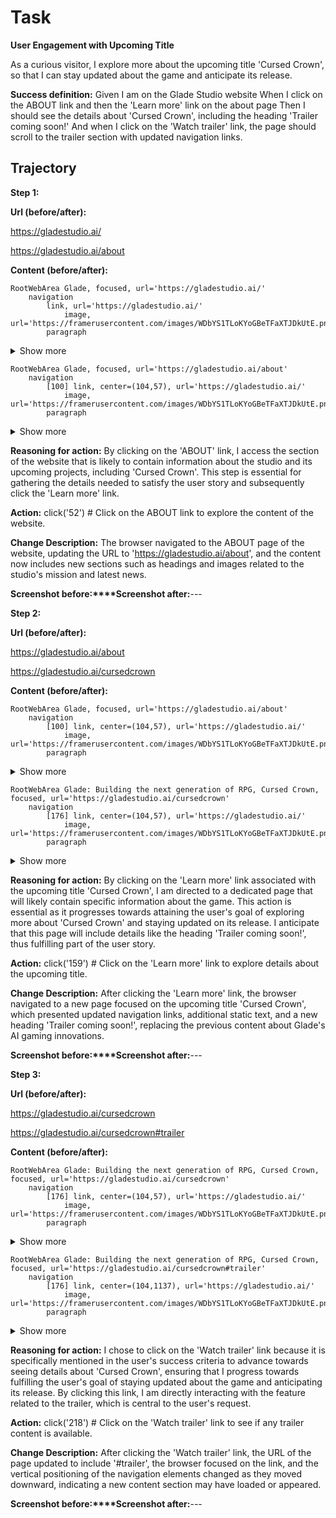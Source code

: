 # Task

**User Engagement with Upcoming Title**

As a curious visitor,
I explore more about the upcoming title 'Cursed Crown',
so that I can stay updated about the game and anticipate its release.

**Success definition:** Given I am on the Glade Studio website
When I click on the ABOUT link and then the 'Learn more' link on the about page
Then I should see the details about 'Cursed Crown', including the heading 'Trailer coming soon!'
And when I click on the 'Watch trailer' link, the page should scroll to the trailer section with updated navigation links.

## Trajectory

**Step 1:**

**Url (before/after):** 

https://gladestudio.ai/

https://gladestudio.ai/about

**Content (before/after):** 

```
RootWebArea Glade, focused, url='https://gladestudio.ai/'
	navigation
		link, url='https://gladestudio.ai/'
			image, url='https://framerusercontent.com/images/WDbYS1TLoKYoGBeTFaXTJDkUtE.png'
		paragraph
```
<details><summary>Show more</summary>

```
			[52] link ABOUT, center=(231,57), url='https://gladestudio.ai/about'
		paragraph
			[55] link TEAM, center=(313,57), url='https://gladestudio.ai/team'
		paragraph
			[58] link CAREERS, center=(403,57), url='https://gladestudio.ai/careers'
		paragraph
			[61] link CONTACT US, center=(516,57), url='https://gladestudio.ai/contact'
		[62] link, center=(641,57), url='https://gladestudio.ai/cursedcrown'
			image, url='https://framerusercontent.com/images/BKRBD5G2PJ6P9DrzXKseseR2EM4.png?scale-down-to=512'
		[65] link JOIN WAITLIST, center=(852,57), url='https://docs.google.com/forms/d/e/1FAIpQLSefT2Uz7U7NvFC5cEyoJn6tHBlk77r4EBPaFSDpIYcDGAiEWA/viewform'
			image, url='https://framerusercontent.com/images/IpziRXMbVVciREIjqE1MakNLzb0.png'
			paragraph
	image, url='https://framerusercontent.com/images/GXJZdk7UZAsgr9q705duTCbu74.png?scale-down-to=2048'
	[86] svg, center=(1835,995)
```
</details>



```
RootWebArea Glade, focused, url='https://gladestudio.ai/about'
	navigation
		[100] link, center=(104,57), url='https://gladestudio.ai/'
			image, url='https://framerusercontent.com/images/WDbYS1TLoKYoGBeTFaXTJDkUtE.png'
		paragraph
```
<details><summary>Show more</summary>

```
			[107] link ABOUT, center=(231,57), url='https://gladestudio.ai/about'
		paragraph
			[110] link TEAM, center=(313,57), url='https://gladestudio.ai/team'
		paragraph
			[113] link CAREERS, center=(403,57), url='https://gladestudio.ai/careers'
		paragraph
			[116] link CONTACT US, center=(516,57), url='https://gladestudio.ai/contact'
		[117] link, center=(641,57), url='https://gladestudio.ai/cursedcrown'
			image, url='https://framerusercontent.com/images/BKRBD5G2PJ6P9DrzXKseseR2EM4.png?scale-down-to=512'
		[120] link JOIN WAITLIST, center=(852,57), url='https://docs.google.com/forms/d/e/1FAIpQLSefT2Uz7U7NvFC5cEyoJn6tHBlk77r4EBPaFSDpIYcDGAiEWA/viewform'
			image, url='https://framerusercontent.com/images/IpziRXMbVVciREIjqE1MakNLzb0.png'
			paragraph
	image, url='https://framerusercontent.com/images/zfu1gWVmL7cKWaJTb9kcxoGlHVE.png?scale-down-to=2048'
	heading ABOUT
	heading Glade is a game studio at the forefront of innovation, pioneering new possibilities in gaming through the power of AI. We're committed to pushing the boundaries of what’s possible in gaming, utilizing the latest advancements in AI technology to create smarter, more dynamic worlds that adapt to the player’s actions and decisions.
	heading Backed by the best in Gaming x Tech
	image, url='https://framerusercontent.com/images/6SGnqyPBgV294hxz06Uw23oFwI.webp?scale-down-to=512'
	image, url='https://framerusercontent.com/images/U5EKcuIjTL7JH7GAGFOTgfHyQyU.png'
	image, url='https://framerusercontent.com/images/xRWVtA63PjsK1frtoThxcjzUY.png?scale-down-to=1024'
	heading LATEST NEWS
	heading Our upcoming title is a medieval fantasy adventure, inspired by some of our favorite animated films and online games. Players will engage with truly lifelike AI characters, combining an action-packed adventure with reflective moments and meaningful relationships.
	[159] link Learn more, center=(1243,695), url='https://gladestudio.ai/cursedcrown'
		paragraph
		image
		[169] svg, center=(1835,995)
```
</details>

**Reasoning for action:** By clicking on the 'ABOUT' link, I access the section of the website that is likely to contain information about the studio and its upcoming projects, including 'Cursed Crown'. This step is essential for gathering the details needed to satisfy the user story and subsequently click the 'Learn more' link.

**Action:** click('52') # Click on the ABOUT link to explore the content of the website.

**Change Description:** The browser navigated to the ABOUT page of the website, updating the URL to 'https://gladestudio.ai/about', and the content now includes new sections such as headings and images related to the studio's mission and latest news.

**Screenshot before:****Screenshot after:**---

**Step 2:**

**Url (before/after):** 

https://gladestudio.ai/about

https://gladestudio.ai/cursedcrown

**Content (before/after):** 

```
RootWebArea Glade, focused, url='https://gladestudio.ai/about'
	navigation
		[100] link, center=(104,57), url='https://gladestudio.ai/'
			image, url='https://framerusercontent.com/images/WDbYS1TLoKYoGBeTFaXTJDkUtE.png'
		paragraph
```
<details><summary>Show more</summary>

```
			[107] link ABOUT, center=(231,57), url='https://gladestudio.ai/about'
		paragraph
			[110] link TEAM, center=(313,57), url='https://gladestudio.ai/team'
		paragraph
			[113] link CAREERS, center=(403,57), url='https://gladestudio.ai/careers'
		paragraph
			[116] link CONTACT US, center=(516,57), url='https://gladestudio.ai/contact'
		[117] link, center=(641,57), url='https://gladestudio.ai/cursedcrown'
			image, url='https://framerusercontent.com/images/BKRBD5G2PJ6P9DrzXKseseR2EM4.png?scale-down-to=512'
		[120] link JOIN WAITLIST, center=(852,57), url='https://docs.google.com/forms/d/e/1FAIpQLSefT2Uz7U7NvFC5cEyoJn6tHBlk77r4EBPaFSDpIYcDGAiEWA/viewform'
			image, url='https://framerusercontent.com/images/IpziRXMbVVciREIjqE1MakNLzb0.png'
			paragraph
	image, url='https://framerusercontent.com/images/zfu1gWVmL7cKWaJTb9kcxoGlHVE.png?scale-down-to=2048'
	heading ABOUT
	heading Glade is a game studio at the forefront of innovation, pioneering new possibilities in gaming through the power of AI. We're committed to pushing the boundaries of what’s possible in gaming, utilizing the latest advancements in AI technology to create smarter, more dynamic worlds that adapt to the player’s actions and decisions.
	heading Backed by the best in Gaming x Tech
	image, url='https://framerusercontent.com/images/6SGnqyPBgV294hxz06Uw23oFwI.webp?scale-down-to=512'
	image, url='https://framerusercontent.com/images/U5EKcuIjTL7JH7GAGFOTgfHyQyU.png'
	image, url='https://framerusercontent.com/images/xRWVtA63PjsK1frtoThxcjzUY.png?scale-down-to=1024'
	heading LATEST NEWS
	heading Our upcoming title is a medieval fantasy adventure, inspired by some of our favorite animated films and online games. Players will engage with truly lifelike AI characters, combining an action-packed adventure with reflective moments and meaningful relationships.
	[159] link Learn more, center=(1243,695), url='https://gladestudio.ai/cursedcrown'
		paragraph
		image
		[169] svg, center=(1835,995)
```
</details>



```
RootWebArea Glade: Building the next generation of RPG, Cursed Crown, focused, url='https://gladestudio.ai/cursedcrown'
	navigation
		[176] link, center=(104,57), url='https://gladestudio.ai/'
			image, url='https://framerusercontent.com/images/WDbYS1TLoKYoGBeTFaXTJDkUtE.png'
		paragraph
```
<details><summary>Show more</summary>

```
			[183] link ABOUT, center=(231,57), url='https://gladestudio.ai/about'
		paragraph
			[186] link TEAM, center=(313,57), url='https://gladestudio.ai/team'
		paragraph
			[189] link CAREERS, center=(403,57), url='https://gladestudio.ai/careers'
		paragraph
			[192] link CONTACT US, center=(516,57), url='https://gladestudio.ai/contact'
		[193] link, center=(641,57), url='https://gladestudio.ai/cursedcrown'
			image, url='https://framerusercontent.com/images/BKRBD5G2PJ6P9DrzXKseseR2EM4.png?scale-down-to=512'
		[196] link JOIN WAITLIST, center=(852,57), url='https://docs.google.com/forms/d/e/1FAIpQLSefT2Uz7U7NvFC5cEyoJn6tHBlk77r4EBPaFSDpIYcDGAiEWA/viewform'
			image, url='https://framerusercontent.com/images/IpziRXMbVVciREIjqE1MakNLzb0.png'
			paragraph
	image, url='https://framerusercontent.com/images/9hF5LUirBeFeY4vmz77PzUEcQhg.png?scale-down-to=2048'
	paragraph
		StaticText enter the world of
	paragraph
		StaticText ALDER
	[212] link Join waitlist, center=(878,920), url='https://docs.google.com/forms/d/e/1FAIpQLSefT2Uz7U7NvFC5cEyoJn6tHBlk77r4EBPaFSDpIYcDGAiEWA/viewform'
		image, url='https://framerusercontent.com/images/WQoBatyxwrofA1LhMxZJloWc.png'
		paragraph
	[218] link Watch trailer, center=(1039,920), url='https://gladestudio.ai/cursedcrown#trailer'
		image, url='https://framerusercontent.com/images/Pmk0GcOI6TSm2JoRRxLAXknJ8.png'
		paragraph
	image, url='https://framerusercontent.com/images/BKRBD5G2PJ6P9DrzXKseseR2EM4.png?scale-down-to=512'
	heading Trailer coming soon!
```
</details>

**Reasoning for action:** By clicking on the 'Learn more' link associated with the upcoming title 'Cursed Crown', I am directed to a dedicated page that will likely contain specific information about the game. This action is essential as it progresses towards attaining the user's goal of exploring more about 'Cursed Crown' and staying updated on its release. I anticipate that this page will include details like the heading 'Trailer coming soon!', thus fulfilling part of the user story.

**Action:** click('159') # Click on the 'Learn more' link to explore details about the upcoming title.

**Change Description:** After clicking the 'Learn more' link, the browser navigated to a new page focused on the upcoming title 'Cursed Crown', which presented updated navigation links, additional static text, and a new heading 'Trailer coming soon!', replacing the previous content about Glade's AI gaming innovations.

**Screenshot before:****Screenshot after:**---

**Step 3:**

**Url (before/after):** 

https://gladestudio.ai/cursedcrown

https://gladestudio.ai/cursedcrown#trailer

**Content (before/after):** 

```
RootWebArea Glade: Building the next generation of RPG, Cursed Crown, focused, url='https://gladestudio.ai/cursedcrown'
	navigation
		[176] link, center=(104,57), url='https://gladestudio.ai/'
			image, url='https://framerusercontent.com/images/WDbYS1TLoKYoGBeTFaXTJDkUtE.png'
		paragraph
```
<details><summary>Show more</summary>

```
			[183] link ABOUT, center=(231,57), url='https://gladestudio.ai/about'
		paragraph
			[186] link TEAM, center=(313,57), url='https://gladestudio.ai/team'
		paragraph
			[189] link CAREERS, center=(403,57), url='https://gladestudio.ai/careers'
		paragraph
			[192] link CONTACT US, center=(516,57), url='https://gladestudio.ai/contact'
		[193] link, center=(641,57), url='https://gladestudio.ai/cursedcrown'
			image, url='https://framerusercontent.com/images/BKRBD5G2PJ6P9DrzXKseseR2EM4.png?scale-down-to=512'
		[196] link JOIN WAITLIST, center=(852,57), url='https://docs.google.com/forms/d/e/1FAIpQLSefT2Uz7U7NvFC5cEyoJn6tHBlk77r4EBPaFSDpIYcDGAiEWA/viewform'
			image, url='https://framerusercontent.com/images/IpziRXMbVVciREIjqE1MakNLzb0.png'
			paragraph
	image, url='https://framerusercontent.com/images/9hF5LUirBeFeY4vmz77PzUEcQhg.png?scale-down-to=2048'
	paragraph
		StaticText enter the world of
	paragraph
		StaticText ALDER
	[212] link Join waitlist, center=(878,920), url='https://docs.google.com/forms/d/e/1FAIpQLSefT2Uz7U7NvFC5cEyoJn6tHBlk77r4EBPaFSDpIYcDGAiEWA/viewform'
		image, url='https://framerusercontent.com/images/WQoBatyxwrofA1LhMxZJloWc.png'
		paragraph
	[218] link Watch trailer, center=(1039,920), url='https://gladestudio.ai/cursedcrown#trailer'
		image, url='https://framerusercontent.com/images/Pmk0GcOI6TSm2JoRRxLAXknJ8.png'
		paragraph
	image, url='https://framerusercontent.com/images/BKRBD5G2PJ6P9DrzXKseseR2EM4.png?scale-down-to=512'
	heading Trailer coming soon!
```
</details>



```
RootWebArea Glade: Building the next generation of RPG, Cursed Crown, focused, url='https://gladestudio.ai/cursedcrown#trailer'
	navigation
		[176] link, center=(104,1137), url='https://gladestudio.ai/'
			image, url='https://framerusercontent.com/images/WDbYS1TLoKYoGBeTFaXTJDkUtE.png'
		paragraph
```
<details><summary>Show more</summary>

```
			[183] link ABOUT, center=(231,1137), url='https://gladestudio.ai/about'
		paragraph
			[186] link TEAM, center=(313,1137), url='https://gladestudio.ai/team'
		paragraph
			[189] link CAREERS, center=(403,1137), url='https://gladestudio.ai/careers'
		paragraph
			[192] link CONTACT US, center=(516,1137), url='https://gladestudio.ai/contact'
		[193] link, center=(641,1137), url='https://gladestudio.ai/cursedcrown'
			image, url='https://framerusercontent.com/images/BKRBD5G2PJ6P9DrzXKseseR2EM4.png?scale-down-to=512'
		[196] link JOIN WAITLIST, center=(852,1137), url='https://docs.google.com/forms/d/e/1FAIpQLSefT2Uz7U7NvFC5cEyoJn6tHBlk77r4EBPaFSDpIYcDGAiEWA/viewform'
			image, url='https://framerusercontent.com/images/IpziRXMbVVciREIjqE1MakNLzb0.png'
			paragraph
	image, url='https://framerusercontent.com/images/9hF5LUirBeFeY4vmz77PzUEcQhg.png?scale-down-to=2048'
	paragraph
		StaticText enter the world of
	paragraph
		StaticText ALDER
	link Join waitlist, url='https://docs.google.com/forms/d/e/1FAIpQLSefT2Uz7U7NvFC5cEyoJn6tHBlk77r4EBPaFSDpIYcDGAiEWA/viewform'
		image, url='https://framerusercontent.com/images/WQoBatyxwrofA1LhMxZJloWc.png'
		paragraph
	link Watch trailer, focused, url='https://gladestudio.ai/cursedcrown#trailer'
		image, url='https://framerusercontent.com/images/Pmk0GcOI6TSm2JoRRxLAXknJ8.png'
		paragraph
	image, url='https://framerusercontent.com/images/BKRBD5G2PJ6P9DrzXKseseR2EM4.png?scale-down-to=512'
	heading Trailer coming soon!
```
</details>

**Reasoning for action:** I chose to click on the 'Watch trailer' link because it is specifically mentioned in the user's success criteria to advance towards seeing details about 'Cursed Crown', ensuring that I progress towards fulfilling the user's goal of staying updated about the game and anticipating its release. By clicking this link, I am directly interacting with the feature related to the trailer, which is central to the user's request.

**Action:** click('218') # Click on the 'Watch trailer' link to see if any trailer content is available.

**Change Description:** After clicking the 'Watch trailer' link, the URL of the page updated to include '#trailer', the browser focused on the link, and the vertical positioning of the navigation elements changed as they moved downward, indicating a new content section may have loaded or appeared.

**Screenshot before:****Screenshot after:**---

